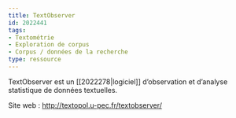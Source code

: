 ```yaml
---
title: TextObserver
id: 2022441
tags:
- Textométrie
- Exploration de corpus
- Corpus / données de la recherche
type: ressource
---
```


TextObserver est un [[2022278|logiciel]] d’observation et d’analyse statistique de données textuelles.

Site web : <http://textopol.u-pec.fr/textobserver/>

